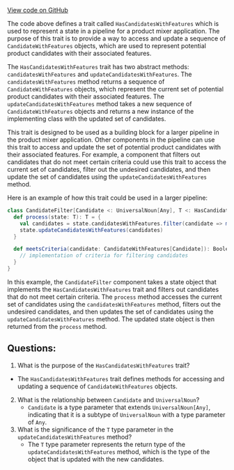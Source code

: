 [View code on GitHub](https://github.com/misbahsy/the-algorithm/product-mixer/core/src/main/scala/com/twitter/product_mixer/core/pipeline/state/HasCandidatesWithFeatures.scala)

The code above defines a trait called `HasCandidatesWithFeatures` which is used to represent a state in a pipeline for a product mixer application. The purpose of this trait is to provide a way to access and update a sequence of `CandidateWithFeatures` objects, which are used to represent potential product candidates with their associated features.

The `HasCandidatesWithFeatures` trait has two abstract methods: `candidatesWithFeatures` and `updateCandidatesWithFeatures`. The `candidatesWithFeatures` method returns a sequence of `CandidateWithFeatures` objects, which represent the current set of potential product candidates with their associated features. The `updateCandidatesWithFeatures` method takes a new sequence of `CandidateWithFeatures` objects and returns a new instance of the implementing class with the updated set of candidates.

This trait is designed to be used as a building block for a larger pipeline in the product mixer application. Other components in the pipeline can use this trait to access and update the set of potential product candidates with their associated features. For example, a component that filters out candidates that do not meet certain criteria could use this trait to access the current set of candidates, filter out the undesired candidates, and then update the set of candidates using the `updateCandidatesWithFeatures` method.

Here is an example of how this trait could be used in a larger pipeline:

```scala
class CandidateFilter[Candidate <: UniversalNoun[Any], T <: HasCandidatesWithFeatures[Candidate, T]] extends PipelineComponent[T, T] {
  def process(state: T): T = {
    val candidates = state.candidatesWithFeatures.filter(candidate => meetsCriteria(candidate))
    state.updateCandidatesWithFeatures(candidates)
  }

  def meetsCriteria(candidate: CandidateWithFeatures[Candidate]): Boolean = {
    // implementation of criteria for filtering candidates
  }
}
```

In this example, the `CandidateFilter` component takes a state object that implements the `HasCandidatesWithFeatures` trait and filters out candidates that do not meet certain criteria. The `process` method accesses the current set of candidates using the `candidatesWithFeatures` method, filters out the undesired candidates, and then updates the set of candidates using the `updateCandidatesWithFeatures` method. The updated state object is then returned from the `process` method.
## Questions: 
 1. What is the purpose of the `HasCandidatesWithFeatures` trait?
   - The `HasCandidatesWithFeatures` trait defines methods for accessing and updating a sequence of `CandidateWithFeatures` objects.
2. What is the relationship between `Candidate` and `UniversalNoun`?
   - `Candidate` is a type parameter that extends `UniversalNoun[Any]`, indicating that it is a subtype of `UniversalNoun` with a type parameter of `Any`.
3. What is the significance of the `T` type parameter in the `updateCandidatesWithFeatures` method?
   - The `T` type parameter represents the return type of the `updateCandidatesWithFeatures` method, which is the type of the object that is updated with the new candidates.